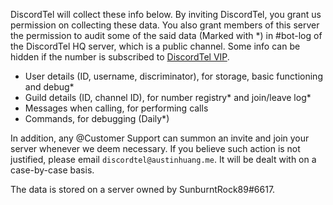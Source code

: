 DiscordTel will collect these info below. By inviting DiscordTel, you grant us permission on collecting these data. You also grant members of this server the permission to audit some of the said data (Marked with \*) in #bot-log of the DiscordTel HQ server, which is a public channel. Some info can be hidden if the number is subscribed to [DiscordTel VIP](./VIP-Number).

- User details (ID, username, discriminator), for storage, basic functioning and debug\*
- Guild details (ID, channel ID), for number registry\* and join/leave log\*
- Messages when calling, for performing calls
- Commands, for debugging (Daily\*)
  
In addition, any @Customer Support can summon an invite and join your server whenever we deem necessary. If you believe such action is not justified, please email `discordtel@austinhuang.me`. It will be dealt with on a case-by-case basis.

The data is stored on a server owned by SunburntRock89#6617.
